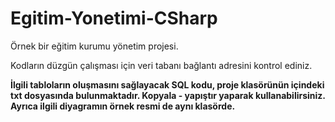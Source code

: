 # Egitim-Yonetimi-CSharp
Örnek bir eğitim kurumu yönetim projesi.

Kodların düzgün çalışması için veri tabanı bağlantı adresini kontrol ediniz.

**İlgili tabloların oluşmasını sağlayacak SQL kodu, proje klasörünün içindeki txt dosyasında bulunmaktadır. Kopyala - yapıştır yaparak kullanabilirsiniz. Ayrıca ilgili diyagramın örnek resmi de aynı klasörde.**
